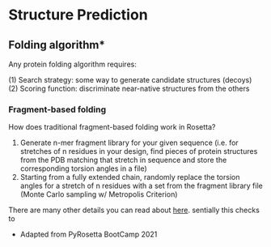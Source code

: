 # Structure Prediction
## Folding algorithm*
Any protein folding algorithm requires:

(1) Search strategy: some way to generate candidate structures (decoys)
(2) Scoring function: discriminate near-native structures from the others

### Fragment-based folding
How does traditional fragment-based folding work in Rosetta? 

1. Generate n-mer fragment library for your given sequence (i.e. for stretches of n residues in your design, find pieces of protein structures from the PDB matching that stretch in sequence and store the corresponding torsion angles in a file)
2. Starting from a fully extended chain, randomly replace the torsion angles for a stretch of n residues with a set from the fragment library file (Monte Carlo sampling w/ Metropolis Criterion)

There are many other details you can read about [here](https://new.rosettacommons.org/docs/latest/application_documentation/structure_prediction/abinitio). sentially this checks to 
* Adapted from PyRosetta BootCamp 2021
